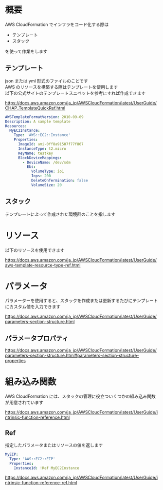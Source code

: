 # 概要

AWS CloudFormation でインフラをコード化する際は

- テンプレート
- スタック

を使って作業をします

## テンプレート

json または yml 形式のファイルのことです<br>
AWS のリソースを構築する際はテンプレートを使用します<br>
以下の公式サイトのテンプレートスニペットを参考にすれば作成できます<br>

https://docs.aws.amazon.com/ja_jp/AWSCloudFormation/latest/UserGuide/CHAP_TemplateQuickRef.html

```yml
AWSTemplateFormatVersion: 2010-09-09
Description: A sample template
Resources:
  MyEC2Instance:
    Type: 'AWS::EC2::Instance'
    Properties:
      ImageId: ami-0ff8a91507f77f867
      InstanceType: t2.micro
      KeyName: testkey
      BlockDeviceMappings:
        - DeviceName: /dev/sdm
          Ebs:
            VolumeType: io1
            Iops: 200
            DeleteOnTermination: false
            VolumeSize: 20
```

## スタック

テンプレートによって作成された環境群のことを指します

# リソース

以下のリソースを使用できます

https://docs.aws.amazon.com/ja_jp/AWSCloudFormation/latest/UserGuide/aws-template-resource-type-ref.html

# パラメータ

パラメーターを使用すると、スタックを作成または更新するたびにテンプレートにカスタム値を入力できます

https://docs.aws.amazon.com/ja_jp/AWSCloudFormation/latest/UserGuide/parameters-section-structure.html

## パラメータプロパティ

https://docs.aws.amazon.com/ja_jp/AWSCloudFormation/latest/UserGuide/parameters-section-structure.html#parameters-section-structure-properties

# 組み込み関数

AWS CloudFormation には、スタックの管理に役立ついくつかの組み込み関数が用意されています

https://docs.aws.amazon.com/ja_jp/AWSCloudFormation/latest/UserGuide/intrinsic-function-reference.html

## Ref

指定したパラメータまたはリソースの値を返します

```yml
MyEIP:
  Type: 'AWS::EC2::EIP'
  Properties:
    InstanceId: !Ref MyEC2Instance
```

https://docs.aws.amazon.com/ja_jp/AWSCloudFormation/latest/UserGuide/intrinsic-function-reference-ref.html
